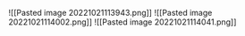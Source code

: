 ![[Pasted image 20221021113943.png]]
![[Pasted image 20221021114002.png]]
![[Pasted image 20221021114041.png]]